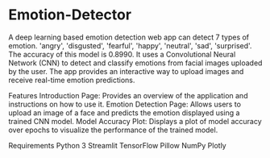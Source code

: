 # Emotion-Detector
A deep learning based emotion detection web app can detect 7 types of emotion. 'angry', 'disgusted', 'fearful', 'happy', 'neutral', 'sad', 'surprised'. The accuracy of this model is 0.8990.
It uses a Convolutional Neural Network (CNN) to detect and classify emotions from facial images uploaded by the user. The app provides an interactive way to upload images and receive real-time emotion predictions.

Features
Introduction Page: Provides an overview of the application and instructions on how to use it.
Emotion Detection Page: Allows users to upload an image of a face and predicts the emotion displayed using a trained CNN model.
Model Accuracy Plot: Displays a plot of model accuracy over epochs to visualize the performance of the trained model.

Requirements
Python 3
Streamlit
TensorFlow
Pillow
NumPy
Plotly

